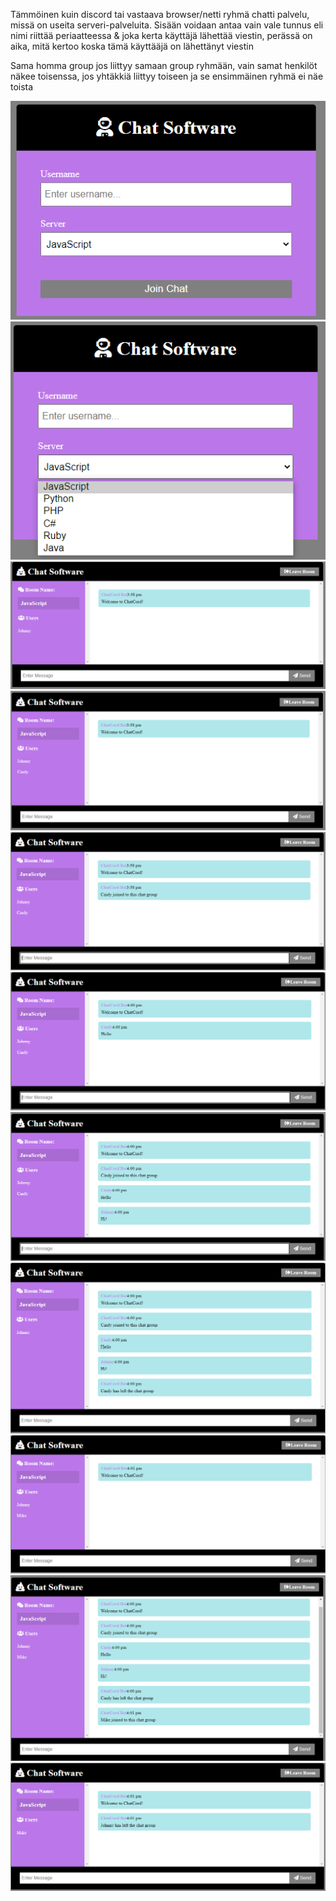 Tämmöinen kuin discord tai vastaava browser/netti ryhmä chatti palvelu, missä on useita serveri-palveluita. 
Sisään voidaan antaa vain vale tunnus eli nimi riittää periaatteessa & 
joka kerta käyttäjä lähettää viestin, perässä on aika, mitä kertoo koska tämä käyttääjä on lähettänyt viestin

Sama homma group jos liittyy samaan group ryhmään, vain samat henkilöt näkee toisenssa, jos yhtäkkiä liittyy toiseen ja se ensimmäinen ryhmä ei näe toista

![Alt text](images/NodeJs1.PNG?raw=true "None")
![Alt text](images/NodeJs1-1.PNG?raw=true "None")
![Alt text](images/NodeJs2.PNG?raw=true "None")
![Alt text](images/NodeJs2-1.PNG?raw=true "None")
![Alt text](images/NodeJs2-2.PNG?raw=true "None")
![Alt text](images/NodeJs3.PNG?raw=true "None")
![Alt text](images/NodeJs3-1.PNG?raw=true "None")
![Alt text](images/NodeJs3-2.PNG?raw=true "None")
![Alt text](images/NodeJs4.PNG?raw=true "None")
![Alt text](images/NodeJs4-1.PNG?raw=true "None")
![Alt text](images/NodeJs4-2.PNG?raw=true "None")
